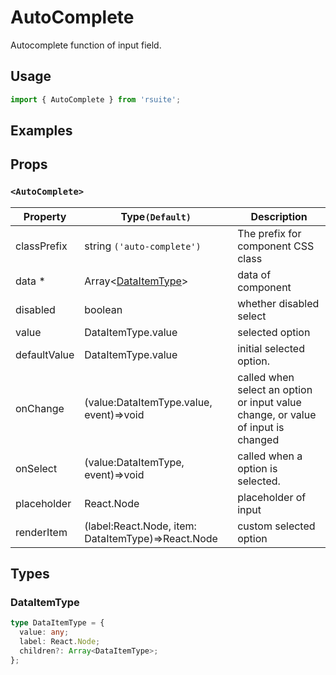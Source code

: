 # AutoComplete

Autocomplete function of input field.

## Usage

```js
import { AutoComplete } from 'rsuite';
```

## Examples

<!--{demo}-->

## Props

### `<AutoComplete>`

| Property     | Type`(Default)`                                    | Description                                                                      |
| ------------ | -------------------------------------------------- | -------------------------------------------------------------------------------- |
| classPrefix  | string `('auto-complete')`                         | The prefix for component CSS class                                                              |
| data \*      | Array&lt;[DataItemType](#DataItemType)&gt;         | data of component                                                                |
| disabled     | boolean                                            | whether disabled select                                                          |
| value        | DataItemType.value                                 | selected option                                                                  |
| defaultValue | DataItemType.value                                 | initial selected option.                                                         |
| onChange     | (value:DataItemType.value, event)=>void            | called when select an option or input value change, or value of input is changed |
| onSelect     | (value:DataItemType, event)=>void                  | called when a option is selected.                                                |
| placeholder  | React.Node                                         | placeholder of input                                                             |
| renderItem   | (label:React.Node, item: DataItemType)=>React.Node | custom selected option                                                           |

## Types

### DataItemType

```ts
type DataItemType = {
  value: any;
  label: React.Node;
  children?: Array<DataItemType>;
};
```
